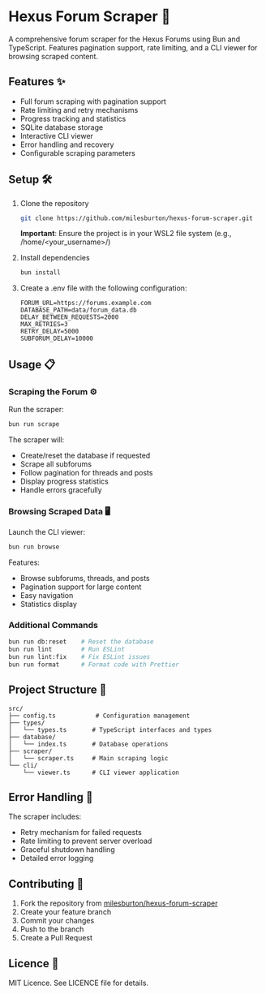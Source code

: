 # Hexus Forum Scraper 🚀

A comprehensive forum scraper for the Hexus Forums using Bun and TypeScript. Features pagination support, rate limiting, and a CLI viewer for browsing scraped content.

## Features ✨

- Full forum scraping with pagination support
- Rate limiting and retry mechanisms
- Progress tracking and statistics
- SQLite database storage
- Interactive CLI viewer
- Error handling and recovery
- Configurable scraping parameters

## Setup 🛠️

1. Clone the repository
   ```bash
   git clone https://github.com/milesburton/hexus-forum-scraper.git
   ```
   **Important**: Ensure the project is in your WSL2 file system (e.g., /home/<your_username>/)

2. Install dependencies
   ```bash
   bun install
   ```

3. Create a .env file with the following configuration:
   ```env
   FORUM_URL=https://forums.example.com
   DATABASE_PATH=data/forum_data.db
   DELAY_BETWEEN_REQUESTS=2000
   MAX_RETRIES=3
   RETRY_DELAY=5000
   SUBFORUM_DELAY=10000
   ```

## Usage 📋

### Scraping the Forum ⚙️

Run the scraper:
```bash
bun run scrape
```

The scraper will:
- Create/reset the database if requested
- Scrape all subforums
- Follow pagination for threads and posts
- Display progress statistics
- Handle errors gracefully

### Browsing Scraped Data 🖥️

Launch the CLI viewer:
```bash
bun run browse
```

Features:
- Browse subforums, threads, and posts
- Pagination support for large content
- Easy navigation
- Statistics display

### Additional Commands

```bash
bun run db:reset    # Reset the database
bun run lint        # Run ESLint
bun run lint:fix    # Fix ESLint issues
bun run format      # Format code with Prettier
```

## Project Structure 📁

```
src/
├── config.ts           # Configuration management
├── types/
│   └── types.ts       # TypeScript interfaces and types
├── database/
│   └── index.ts       # Database operations
├── scraper/
│   └── scraper.ts     # Main scraping logic
└── cli/
    └── viewer.ts      # CLI viewer application
```

## Error Handling 🔧

The scraper includes:
- Retry mechanism for failed requests
- Rate limiting to prevent server overload
- Graceful shutdown handling
- Detailed error logging

## Contributing 🤝

1. Fork the repository from [milesburton/hexus-forum-scraper](https://github.com/milesburton/hexus-forum-scraper)
2. Create your feature branch
3. Commit your changes
4. Push to the branch
5. Create a Pull Request

## Licence 📝

MIT Licence. See LICENCE file for details.
